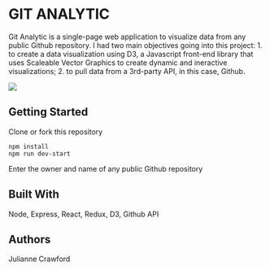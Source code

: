 # GIT ANALYTIC
Git Analytic is a single-page web application to visualize data from any public Github repository. I had two main objectives going into this project: 1. to create a data visualization using D3, a Javascript front-end library that uses Scaleable Vector Graphics to create dynamic and ineractive visualizations; 2. to pull data from a 3rd-party API, in this case, Github.

![](gitAnalytic.gif)


## Getting Started
Clone or fork this repository

```
npm install
npm run dev-start
```
Enter the owner and name of any public Github repository

## Built With
Node, Express, React, Redux, D3, Github API

## Authors
Julianne Crawford
